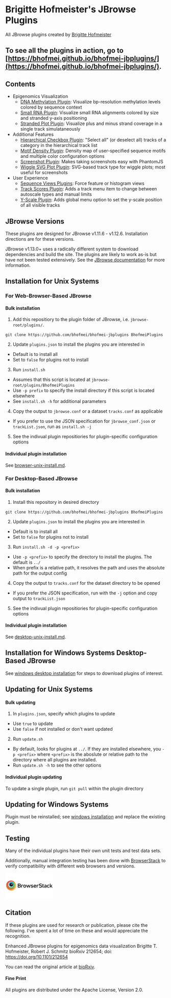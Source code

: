 # Brigitte Hofmeister's JBrowse Plugins
All JBrowse plugins created by [Brigitte Hofmeister](https://github.com/bhofmei)

To see all the plugins in action, go to [https://bhofmei.github.io/bhofmei-jbplugins/](https://bhofmei.github.io/bhofmei-jbplugins/).
-------------

## Contents
- Epigenomics Visualization
  - [DNA Methylation Plugin](https://github.com/bhofmei/jbplugin-methylation): Visualize bp-resolution methylation levels colored by sequence context
  - [Small RNA Plugin](https://github.com/bhofmei/jbplugin-smallrna): Visualize small RNA alignments colored by size and stranded y-axis positioning
  - [Stranded Plot Plugin](https://github.com/bhofmei/jbplugin-strandedplot): Visualize plus and minus strand coverage in a single track simulataneously
- Additional Features
  - [Hierarchical Checkbox Plugin](https://github.com/bhofmei/jbplugin-hierarchicalcheckbox): "Select all" (or deselect all) tracks of a category in the hierarchical track list
  - [Motif Density Plugin](https://github.com/bhofmei/jbplugin-motifdens.git): Density map of user-specified sequence motifs and multiple color configuration options
  - [Screenshot Plugin](https://github.com/bhofmei/jbplugin-screenshot): Makes taking screenshots easy with PhantomJS
  - [Wiggle SVG Plot Plugin](https://github.com/bhofmei/jbplugin-wigglesvg): SVG-based track type for wiggle plots; most useful for screenshots
- User Experience
  - [Sequence Views Plugins](https://github.com/bhofmei/jbplugin-seqview): Force feature or histogram views
  - [Track Scores Plugin](https://github.com/bhofmei/jbplugin-trackscores): Adds a track menu item to change between autoscale types and manual limits
  - [Y-Scale Plugin](https://github.com/bhofmei/jbplugin-yscale): Adds global menu option to set the y-scale position of all visible tracks

## JBrowse Versions

These plugins are designed for JBrowse v1.11.6 - v1.12.6. Installation directions are for these versions.

JBrowse v1.13.0+ uses a radically different system to download dependencies and build the site. The plugins are likely to work as-is but have not been tested extensively. See the [JBrowse documentation](http://jbrowse.org/jbrowse-1-13-0-release/) for more information.

## Installation for Unix Systems

### For Web-Browser-Based JBrowse

#### Bulk installation
1. Add this repositiory to the plugin folder of JBrowse, i.e. `jbrowse-root/plugins/`.
```
git clone https://github.com/bhofmei/bhofmei-jbplugins BhofmeiPlugins
```
2. Update `plugins.json` to install the plugins you are interested in
  - Default is to install all
  - Set to `false` for plugins not to install
3. Run `install.sh`
  - Assumes that this script is located at `jbrowse-root/plugins/BhofmeiPlugins`
  - Use `-p prefix` to specify the install directory if this script is located elsewhere
  - See `install.sh -h` for additional parameters
4. Copy the output to `jbrowse.conf` or a dataset `tracks.conf` as applicable
  - If you prefer to use the JSON specification for `jbrowse_conf.json` or `trackList.json`, run as `install.sh -j`
5. See the indivual plugin repositiories for plugin-specific configuration options

#### Individual plugin installation
See [browser-unix-install.md](browser-unix-install.md).

### For Desktop-Based JBrowse
#### Bulk installation
1. Install this repository in desired directory
```
git clone https://github.com/bhofmei/bhofmei-jbplugins BhofmeiPlugins
```
2. Update `plugins.json` to install the plugins you are interested in
  - Default is to install all
  - Set to `false` for plugins not to install
3. Run `install.sh -d -p <prefix>`
  - Use `-p <prefix>` to specify the directory to install the plugins. The default is `../`
  - When prefix is a relative path, it resolves the path and uses the absolute path for the output config
4. Copy the output to `tracks.conf` for the dataset directory to be opened
  - If you prefer the JSON specification, run with the `-j` option and copy output to `trackList.json`
5. See the indivual plugin repositiories for plugin-specific configuration options

#### Individual plugin installation
See [desktop-unix-install.md](desktop-unix-install.md).

## Installation for Windows Systems Desktop-Based JBrowse
See [windows desktop installation](desktop-windows-install.md) for steps to download plugins of interest.

## Updating for Unix Systems

#### Bulk updating
1. In `plugins.json`, specify which plugins to update
  - Use `true` to update
  - Use `false` if not installed or don't want updated
2. Run `update.sh`
  - By default, looks for plugins at `../`. If they are installed elsewhere, you `-p <prefix>` where `<prefix>` is the aboslute or relative path to the directory where all plugins are installed.
  - Run `update.sh -h` to see the other options
 
#### Individual plugin updating
To update a single plugin, run `git pull` within the plugin directory

## Updating for Windows Systems

Plugin must be reinstalled; see [windows installation](desktop-windows-install.md) and replace the existing plugin.

## Testing

Many of the individual plugins have their own unit tests and test data sets.

Additionally, manual integration testing has been done with [BrowserStack](https://www.browserstack.com/) to verify compatibility with different web browsers and versions.

<a href="https://www.browserstack.com/"><img src="./img/browserstack-logo-600x315.png" height="78.75" width="150"></a>

## Citation

If these plugins are used for research or publication, please cite the following. I've spent a lot of time on these and would appreciate the recognition.

Enhanced JBrowse plugins for epigenomics data visualization
Brigitte T. Hofmeister, Robert J. Schmitz
bioRxiv 212654; doi: https://doi.org/10.1101/212654

You can read the original article at [bioRxiv](https://www.biorxiv.org/content/early/2017/11/01/212654).

#### Fine Print
All plugins are distributed under the Apache License, Version 2.0.
